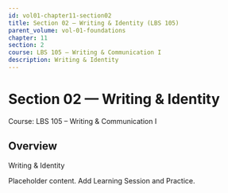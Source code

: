 ```yaml
---
id: vol01-chapter11-section02
title: Section 02 — Writing & Identity (LBS 105)
parent_volume: vol-01-foundations
chapter: 11
section: 2
course: LBS 105 – Writing & Communication I
description: Writing & Identity
---
```



# Section 02 — Writing & Identity
Course: LBS 105 – Writing & Communication I

## Overview
Writing & Identity


Placeholder content. Add Learning Session and Practice.
